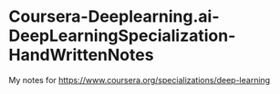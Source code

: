 # Coursera-Deeplearning.ai-DeepLearningSpecialization-HandWrittenNotes
My notes for https://www.coursera.org/specializations/deep-learning
